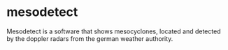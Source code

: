 # mesodetect

Mesodetect is a software that shows mesocyclones, located and detected by the doppler radars from the german weather authority.
